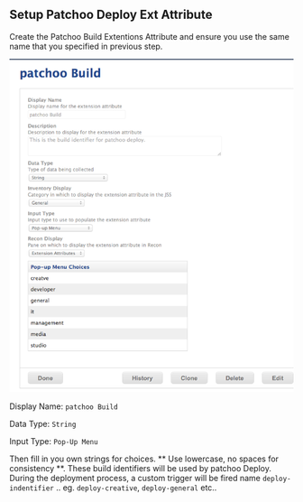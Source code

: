 Setup Patchoo Deploy Ext Attribute
----------------------------------

Create the Patchoo Build Extentions Attribute and ensure you use the same name that you specified in previous step.

![images/pb_build_ea.png](images/pb_build_ea.png)


Display Name: `patchoo Build`

Data Type: `String`

Input Type: `Pop-Up Menu`


Then fill in you own strings for choices. ** Use lowercase, no spaces for consistency **. These build identifiers will be used by patchoo Deploy. During the deployment process, a custom trigger will be fired name `deploy-indentifier` .. eg. `deploy-creative`, `deploy-general` etc..


